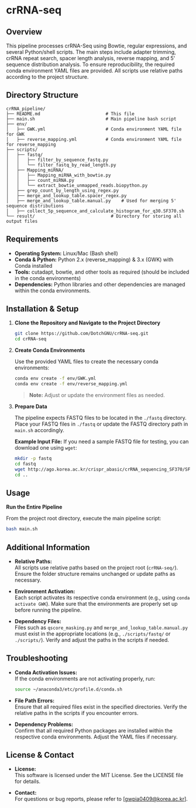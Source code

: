 # crRNA-seq

## Overview

This pipeline processes crRNA-Seq using Bowtie, regular expressions, and several Python/shell scripts. The main steps include adapter trimming, crRNA repeat search, spacer length analysis, reverse mapping, and 5' sequence distribution analysis. To ensure reproducibility, the required conda environment YAML files are provided. All scripts use relative paths according to the project structure.

## Directory Structure

```
crRNA_pipeline/
├── README.md                         # This file
├── main.sh                           # Main pipeline bash script
├── env/
│   ├── GWK.yml                       # Conda environment YAML file for GWK
│   ├── reverse_mapping.yml           # Conda environment YAML file for reverse_mapping
├── scripts/
│   ├── fastq/
│   │   ├── filter_by_sequence_fastq.py
│   │   └── filter_fastq_by_read_length.py
│   ├── Mapping_miRNA/
│   │   ├── Mapping_miRNA_with_bowtie.py
│   │   ├── count_miRNA.py
│   │   └── extract_bowtie_unmapped_reads.biopython.py
│   ├── grep_count_by_length_using_regex.py
│   ├── merge_and_lookup_table.spacer_regex.py
│   ├── merge_and_lookup_table.manual.py    # Used for merging 5' sequence distributions
│   ├── collect_5p_sequence_and_calculate_histogram_for_q30.SF370.sh
└── result/                             # Directory for storing all output files
```

## Requirements

- **Operating System:** Linux/Mac (Bash shell)
- **Conda & Python:** Python 2.x (reverse_mapping) & 3.x (GWK) with Conda installed
- **Tools:** cutadapt, bowtie, and other tools as required (should be included in the conda environments)
- **Dependencies:** Python libraries and other dependencies are managed within the conda environments.

## Installation & Setup

1. **Clone the Repository and Navigate to the Project Directory**

   ```bash
   git clone https://github.com/DotchGNU/crRNA-seq.git
   cd crRNA-seq
   ```

2. **Create Conda Environments**

   Use the provided YAML files to create the necessary conda environments:

   ```bash
   conda env create -f env/GWK.yml
   conda env create -f env/reverse_mapping.yml
   ```

   > **Note:** Adjust or update the environment files as needed.


3. **Prepare Data**

   The pipeline expects FASTQ files to be located in the `./fastq` directory. Place your FASTQ files in `./fastq` or update the FASTQ directory path in `main.sh` accordingly.

   **Example Input File:**
   If you need a sample FASTQ file for testing, you can download one using `wget`:
   ```bash
   mkdir -p fastq
   cd fastq
   wget http://ago.korea.ac.kr/crispr_abasic/crRNA_sequencing_SF370/SF370_1a.R1.fastq.gz
   cd ..
   ```

## Usage

**Run the Entire Pipeline**

   From the project root directory, execute the main pipeline script:

   ```bash
   bash main.sh
   ```


## Additional Information

- **Relative Paths:**\
  All scripts use relative paths based on the project root (`crRNA-seq/`). Ensure the folder structure remains unchanged or update paths as necessary.

- **Environment Activation:**\
  Each script activates its respective conda environment (e.g., using `conda activate GWK`). Make sure that the environments are properly set up before running the pipeline.

- **Dependency Files:**\
  Files such as `qscore_masking.py` and `merge_and_lookup_table.manual.py` must exist in the appropriate locations (e.g., `./scripts/fastq/` or `./scripts/`). Verify and adjust the paths in the scripts if needed.

## Troubleshooting

- **Conda Activation Issues:**\
  If the conda environments are not activating properly, run:

  ```bash
  source ~/anaconda3/etc/profile.d/conda.sh
  ```

- **File Path Errors:**\
  Ensure that all required files exist in the specified directories. Verify the relative paths in the scripts if you encounter errors.

- **Dependency Problems:**\
  Confirm that all required Python packages are installed within the respective conda environments. Adjust the YAML files if necessary.

## License & Contact

- **License:**\
This software is licensed under the MIT License. See the LICENSE file for details.

- **Contact:**\
  For questions or bug reports, please refer to [gwpia0409@korea.ac.kr].


